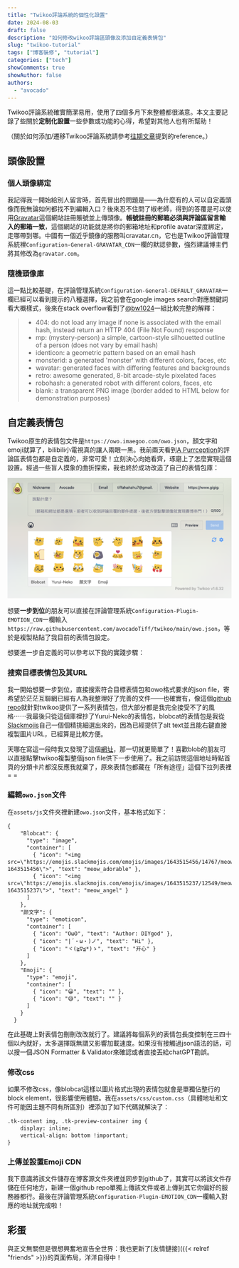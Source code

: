```yaml
---
title: "Twikoo評論系統的個性化設置"
date: 2024-08-03
draft: false
description: "如何修改wikoo評論區頭像及添加自定義表情包"
slug: "twikoo-tutorial"
tags: ["博客裝修", "tutorial"]
categories: ["tech"]
showComments: true
showAuthor: false
authors:
  - "avocado"
---
```

Twikoo評論系統確實簡潔易用，使用了四個多月下來整體都很滿意。本文主要記錄了些關於**定制化設置**一些參數或功能的心得，希望對其他人也有所幫助！

（關於如何添加/遷移Twikoo評論系統請參考[往期文章](https://www.gigigatgat.ca/posts/apr-2024-recap/#%E6%8A%98%E9%A8%B0%E8%A3%9D%E4%BF%AE)提到的reference。）
## 頭像設置
### 個人頭像綁定
我記得我一開始給別人留言時，首先冒出的問題是——為什麼有的人可以自定義頭像而我無論如何都找不到編輯入口？後來忍不住問了椒老師，得到的答覆是可以使用[Gravatar](https://gravatar.com/)這個網站註冊賬號並上傳頭像。**帳號註冊的郵箱必須與評論區留言輸入的郵箱一致**，這個網站的功能就是將你的郵箱地址和profile avatar深度綁定，走哪帶到哪。中國有一個近乎鏡像的服務叫cravatar.cn，它也是Twikoo評論管理系統裡`Configuration-General-GRAVATAR_CDN`一欄的默認參數，強烈建議博主們將其修改為`gravatar.com`。
### 隨機頭像庫
這一點比較基礎，在評論管理系統`Configuration-General-DEFAULT_GRAVATAR`一欄已經可以看到提示的八種選擇，我之前會在google images search對應關鍵詞看大概樣式，後來在stack overflow看到了[@bw1024](https://stackoverflow.com/users/997808/bw1024)一組比較完整的解釋：

> - 404: do not load any image if none is associated with the email hash, instead return an HTTP 404 (File Not Found) response
> - mp: (mystery-person) a simple, cartoon-style silhouetted outline of a person (does not vary by email hash)
> - identicon: a geometric pattern based on an email hash
> - monsterid: a generated 'monster' with different colors, faces, etc
> - wavatar: generated faces with differing features and backgrounds
> - retro: awesome generated, 8-bit arcade-style pixelated faces
> - robohash: a generated robot with different colors, faces, etc
> - blank: a transparent PNG image (border added to HTML below for demonstration purposes)
## 自定義表情包
Twikoo原生的表情包文件是`https://owo.imaegoo.com/owo.json`，顏文字和emoji就算了，bilibili小電視真的讓人兩眼一黑。我前兩天看到[A Purrception](https://tortie.me/)的評論區表情包都是自定義的，非常可愛！立刻決心向她看齊，琢磨上了怎麼實現這個設置。經過一些盲人摸象的曲折探索，我也終於成功改造了自己的表情包庫：

![twikoo emoji screenshot](twikoo-emoji.png)

想要**一步到位**的朋友可以直接在評論管理系統`Configuration-Plugin-EMOTION_CDN`一欄輸入`https://raw.githubusercontent.com/avocadoTiff/twikoo/main/owo.json`，等於是複製粘貼了我目前的表情包設定。

想要進一步自定義的可以參考以下我的實踐步驟：
### 搜索目標表情包及其URL
我一開始想要一步到位，直接搜索符合目標表情包和owo格式要求的json file，寄希望於茫茫互聯網已經有人為我整理好了完善的文件——也確實有，像這個[github repo](https://github.com/2X-ercha/Twikoo-Magic)就針對twikoo提供了一系列表情包，但大部分都是我完全接受不了的風格⋯⋯我最後只從這個庫裡抄了Yurui-Neko的表情包，blobcat的表情包是我從[Slackmojis](https://slackmojis.com/categories/25-blob-cats-emojis)自己一個個精挑細選出來的，因為已經提供了alt text並且能右鍵直接複製圖片URL，已經算是比較方便。

天哪在寫這一段時我又發現了這個[網址](https://emotion.xiaokang.me/#/emotion/blob)，那一切就更簡單了！喜歡blob的朋友可以直接點擊twikoo複製整個json file供下一步使用了。我之前訪問這個地址時點首頁的分類卡片都沒反應我就棄了，原來表情包都藏在「所有途徑」這個下拉列表裡= =
### 編輯`owo.json`文件
在`assets/js`文件夾裡新建`owo.json`文件，基本格式如下：

```
{
    "Blobcat": {
      "type": "image",
      "container": [
        { "icon": "<img src=\"https://emojis.slackmojis.com/emojis/images/1643515456/14767/meow_adorable.png?1643515456\">", "text": "meow_adorable" },
        { "icon": "<img src=\"https://emojis.slackmojis.com/emojis/images/1643515237/12549/meow_angel.png?1643515237\">", "text": "meow_angel" }
      ]
    },
    "颜文字": {
      "type": "emoticon",
      "container": [
        { "icon": "OωO", "text": "Author: DIYgod" },
        { "icon": "|´・ω・)ノ", "text": "Hi" },
        { "icon": "ヾ(≧∇≦*)ゝ", "text": "开心" }
      ]
    },
    "Emoji": {
      "type": "emoji",
      "container": [
        { "icon": "😀", "text": "" },
        { "icon": "😅", "text": "" }
      ]
    }
  }
```

在此基礎上對表情包刪刪改改就行了。建議將每個系列的表情包長度控制在三四十個以內就好，太多選擇既無謂又影響加載速度。如果沒有接觸過json語法的話，可以搜一個JSON Formatter & Validator來確認或者直接丟給chatGPT勘誤。
### 修改css
如果不修改css，像blobcat這樣以圖片格式出現的表情包就會是單獨佔整行的block element，很影響使用體驗。我在`assets/css/custom.css`（具體地址和文件可能因主題不同有所區別）裡添加了如下代碼就解決了：
```
.tk-content img, .tk-preview-container img {
    display: inline;
    vertical-align: bottom !important;
}
```
### 上傳並設置Emoji CDN
我下意識將該文件儲存在博客源文件夾裡並同步到github了，其實可以將該文件存儲在任何地方，新建一個github repo單獨上傳該文件或者上傳到其它你偏好的服務器都行。最後在評論管理系統`Configuration-Plugin-EMOTION_CDN`一欄輸入對應的地址就完成啦！

## 彩蛋

與正文無關但是很想興奮地宣告全世界：我也更新了[友情鏈接]({{< relref "friends" >}})的頁面佈局，洋洋自得中！